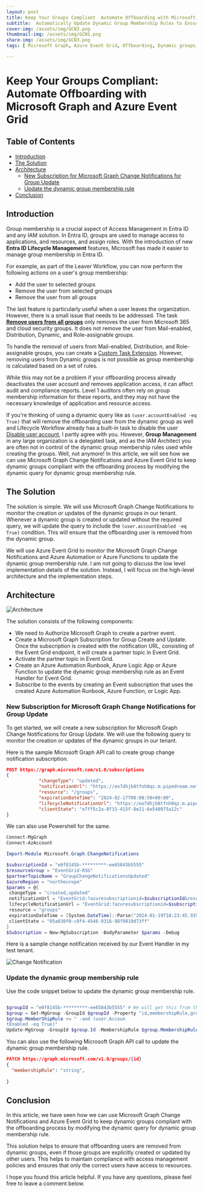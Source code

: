 ```yaml
---
layout: post
title: Keep Your Groups Compliant  Automate Offboarding with Microsoft Graph and Azure Event Grid
subtitle:  Automatically Update Dynamic Group Membership Rules to Ensure Offboarding Users Are Removed
cover-img: /assets/img/GCN3.png
thumbnail-img: /assets/img/GCN1.png
share-img: /assets/img/GCN3.png
tags: [ Microsoft Graph, Azure Event Grid, Offboarding, Dynamic groups, Group governance, Access management ]

---
```

# Keep Your Groups Compliant: Automate Offboarding with Microsoft Graph and Azure Event Grid

## Table of Contents

- [Introduction](#introduction)
- [The Solution](#the-solution)
- [Architecture](#architecture)
  - [New Subscription for Microsoft Graph Change Notifications for Group Update](#new-subscription-for-microsoft-graph-change-notifications-for-group-update)
  - [Update the dynamic group membership rule](#update-the-dynamic-group-membership-rule)
- [Conclusion](#conclusion)

## Introduction

Group membership is a crucial aspect of Access Management in Entra ID and any IAM solution. In Entra ID, groups are used to manage access to applications, and resources, and assign roles. With the introduction of new **Entra ID Lifecycle Management** features, Microsoft has made it easier to manage group membership in Entra ID.

For example, as part of the Leaver Workflow, you can now perform the following actions on a user's group membership:

- Add the user to selected groups
- Remove the user from selected groups
- Remove the user from all groups

The last feature is particularly useful when a user leaves the organization. However, there is a small issue that needs to be addressed. The task **[Remove users from all groups](https://learn.microsoft.com/en-us/entra/id-governance/lifecycle-workflow-tasks#remove-users-from-all-groups)** only removes the user from Microsoft 365 and cloud security groups. It does not remove the user from Mail-enabled, Distribution, Dynamic, and Role-assignable groups.

To handle the removal of users from Mail-enabled, Distribution, and Role-assignable groups, you can create a [Custom Task Extension](https://learn.microsoft.com/en-us/entra/id-governance/lifecycle-workflow-extensibility). However, removing users from Dynamic groups is not possible as group membership is calculated based on a set of rules.

While this may not be a problem if your offboarding process already deactivates the user account and removes application access, it can affect audit and compliance reports. Level 1 auditors often rely on group membership information for these reports, and they may not have the necessary knowledge of application and resource access.

If you're thinking of using a dynamic query like as ```(user.accountEnabled -eq True)``` that will remove the offboarding user from the dynamic group as well and Lifecycle Workflow already has a built-in task to disable the user [Disable user account](https://learn.microsoft.com/en-us/entra/id-governance/lifecycle-workflow-tasks#disable-user-account), I partly agree with you. However, **Group Management** in any large organization is a delegated task, and as the IAM Architect you are often not in control of the dynamic group membership rules used while creating the groups. Well, not anymore! In this article, we will see how we can use Microsoft Graph Change Notifications and Azure Event Grid to keep dynamic groups compliant with the offboarding process by modifying the dynamic query for dynamic group membership rule.


## The Solution

The solution is simple. We will use Microsoft Graph Change Notifications to monitor the creation or updates of the dynamic groups in our tenant. Whenever a dynamic group is created or updated without the required query, we will update the query to include the ```(user.accountEnabled -eq True)``` condition. This will ensure that the offboarding user is removed from the dynamic group.

We will use Azure Event Grid to monitor the Microsoft Graph Change Notifications and Azure Automation or Azure Functions to update the dynamic group membership rule. I am not going to discuss the low level implementation details of the solution. Instead, I will focus on the high-level architecture and the implementation steps.

## Architecture

![Architecture](./Assets/GCN1.png)

The solution consists of the following components:

- We need to Authorize Microsoft Graph to create a partner event.
- Create a Microsoft Graph Subscription for Group Create and Update. Once the subscription is created with the notification URL, consisting of the Event Grid endpoint, it will create a partner topic in Event Grid.
- Activate the partner topic in Event Grid.
- Create an Azure Automation Runbook, Azure Logic App or Azure Function to update the dynamic group membership rule as an Event Handler for Event Grid.
- Subscribe to the events by creating an  Event subscription that uses the created Azure Automation Runbook, Azure Function, or Logic App.

### New Subscription for Microsoft Graph Change Notifications for Group Update

To get started, we will create a new subscription for Microsoft Graph Change Notifications for Group Update. We will use the following query to monitor the creation or updates of the dynamic groups in our tenant.

Here is the sample Microsoft Graph API call to create group change notification subscription.

```json
POST https://graph.microsoft.com/v1.0/subscriptions
{
            "changeType": "updated",
            "notificationUrl": "https://eo7dhjb8tfnh0qz.m.pipedream.net",
            "resource": "/groups",
            "expirationDateTime": "2024-02-17T08:08:58+00:00",
            "lifecycleNotificationUrl": "https://eo7dhjb8tfnh0qz.m.pipedream.net",
            "clientState": "e7ff5c2a-8f31-415f-8e21-6e548975a12c"
}
```

We can also use Powershell for the same.

```powershell
Connect-MgGraph
Connect-AzAccount

Import-Module Microsoft.Graph.ChangeNotifications

$subscriptionId = "e0f8145b-*********-ee65843b5555"
$resourceGroup = "EventGrid-RSG"
$partnerTopicName = "GroupChangeNotificationsUpdated"
$azureRegion = "northeurope"
$params = @{
 changeType = "created,updated"
 notificationUrl = "EventGrid:?azuresubscriptionid=$subscriptionId&resourcegroup=$resourceGroup&partnertopic=$partnerTopicName&location=$azureRegion"
 lifecycleNotificationUrl = "EventGrid:?azuresubscriptionid=$subscriptionId&resourcegroup=$resourceGroup&partnertopic=$partnerTopicName&location=$azureRegion"
 resource = "groups"
 expirationDateTime = [System.DateTime]::Parse("2024-01-19T18:23:45.9356913Z")
 clientState = "05a838f0-c8f4-4546-9316-98f9819d73ff"
}
$Subscription = New-MgSubscription -BodyParameter $params -Debug
```

Here is a sample change notification received by our Event Handler in my test tenant.

![Change Notification](./Assets/GCN2.png)

### Update the dynamic group membership rule

Use the code snippet below to update the dynamic group membership rule.

```powershell

$groupId = "e0f8145b-*********-ee65843b5555" # We will get this from the event payload
$group = Get-MgGroup -GroupId $groupId -Property "id,membershipRule,groupTypes"
$group.MemberShipRule += " -and (user.Accoun
tEnabled -eq True)"
Update-MgGroup -GroupId $group.Id -MembershipRule $group.MembershipRule

```

You can also use the following Microsoft Graph API call to update the dynamic group membership rule.

```json
PATCH https://graph.microsoft.com/v1.0/groups/{id}
{
  "membershipRule": "string",
  
}
```

## Conclusion

In this article, we have seen how we can use Microsoft Graph Change Notifications and Azure Event Grid to keep dynamic groups compliant with the offboarding process by modifying the dynamic query for dynamic group membership rule.

This solution helps to ensure that offboarding users are removed from dynamic groups, even if those groups are explicitly created or updated by other users. This helps to maintain compliance with access management policies and ensures that only the correct users have access to resources.

I hope you found this article helpful. If you have any questions, please feel free to leave a comment below.
